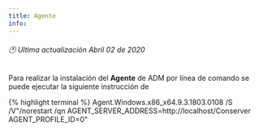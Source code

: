 ```yaml
---
title: Agente
info:
---
```

###### 🕐 Ultima actualización Abril 02 de 2020






Para realizar la instalación del **Agente** de ADM por línea de comando se puede ejecutar la siguiente instrucción de

{% highlight terminal %}
Agent.Windows.x86_x64.9.3.1803.0108 /S /V"/norestart /qn AGENT_SERVER_ADDRESS=http://localhost/Conserver AGENT_PROFILE_ID=0"</span>
